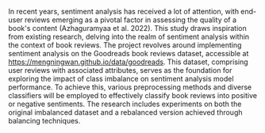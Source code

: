
In recent years, sentiment analysis has received a lot of attention, with end-user reviews emerging as a pivotal factor in assessing the quality of a book's content (Azhaguramyaa et al. 2022). This study draws inspiration from existing research, delving into the realm of sentiment analysis within the context of book reviews. The project revolves around implementing sentiment analysis on the Goodreads book reviews dataset, accessible at https://mengningwan.github.io/data/goodreads. This dataset, comprising user reviews with associated attributes, serves as the foundation for exploring the impact of class imbalance on sentiment analysis model performance. To achieve this, various preprocessing methods and diverse classifiers will be employed to effectively classify book reviews into positive or negative sentiments. The research includes experiments on both the original imbalanced dataset and a rebalanced version achieved through balancing techniques.
